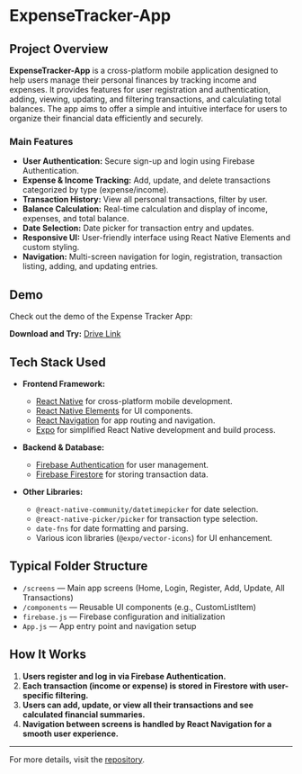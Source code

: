# ExpenseTracker-App

## Project Overview

**ExpenseTracker-App** is a cross-platform mobile application designed to help users manage their personal finances by tracking income and expenses. It provides features for user registration and authentication, adding, viewing, updating, and filtering transactions, and calculating total balances. The app aims to offer a simple and intuitive interface for users to organize their financial data efficiently and securely.

### Main Features

- **User Authentication:** Secure sign-up and login using Firebase Authentication.
- **Expense & Income Tracking:** Add, update, and delete transactions categorized by type (expense/income).
- **Transaction History:** View all personal transactions, filter by user.
- **Balance Calculation:** Real-time calculation and display of income, expenses, and total balance.
- **Date Selection:** Date picker for transaction entry and updates.
- **Responsive UI:** User-friendly interface using React Native Elements and custom styling.
- **Navigation:** Multi-screen navigation for login, registration, transaction listing, adding, and updating entries.

## Demo

Check out the demo of the Expense Tracker App:

**Download and Try:** [Drive Link](https://drive.google.com/file/d/1AwqXnHsaW9y-yWMizXVbHB0w-u2ngow1/view?usp=drive_link)

## Tech Stack Used

- **Frontend Framework:**  
  - [React Native](https://reactnative.dev/) for cross-platform mobile development.
  - [React Native Elements](https://reactnativeelements.com/) for UI components.
  - [React Navigation](https://reactnavigation.org/) for app routing and navigation.
  - [Expo](https://expo.dev/) for simplified React Native development and build process.

- **Backend & Database:**  
  - [Firebase Authentication](https://firebase.google.com/products/auth) for user management.
  - [Firebase Firestore](https://firebase.google.com/products/firestore) for storing transaction data.

- **Other Libraries:**  
  - `@react-native-community/datetimepicker` for date selection.
  - `@react-native-picker/picker` for transaction type selection.
  - `date-fns` for date formatting and parsing.
  - Various icon libraries (`@expo/vector-icons`) for UI enhancement.

## Typical Folder Structure

- `/screens` — Main app screens (Home, Login, Register, Add, Update, All Transactions)
- `/components` — Reusable UI components (e.g., CustomListItem)
- `firebase.js` — Firebase configuration and initialization
- `App.js` — App entry point and navigation setup

## How It Works

1. **Users register and log in via Firebase Authentication.**
2. **Each transaction (income or expense) is stored in Firestore with user-specific filtering.**
3. **Users can add, update, or view all their transactions and see calculated financial summaries.**
4. **Navigation between screens is handled by React Navigation for a smooth user experience.**

---

For more details, visit the [repository](https://github.com/OtakuSanskar/ExpenseTracker-App).
